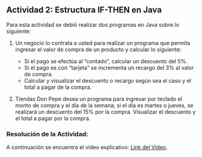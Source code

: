 ## Actividad 2: Estructura IF-THEN en Java

Para esta actividad se debió realizar dos programas en Java sobre lo siguiente:

1. Un negocio lo contrata a usted para realizar un programa que permita ingresar el valor de compra de un producto y calcular lo siguiente:
    - Si el pago se efectúa al “contado”, calcular un descuento del 5%.
    - Si el pago es con “tarjeta” se incrementa un recargo del 3% al valor de compra.
    - Calcular y visualizar el descuento o recargo según sea el caso y el total a pagar de la compra.

2. Tiendas Don Pepe desea un programa para ingresar por teclado el monto de compra y el día de la semana; si el día es martes o jueves, se realizará un descuento del 15% por la compra. Visualizar el descuento y el total a pagar por la compra.

### Resolución de la Actividad:

A continuación se encuentra el vídeo explicativo: [Link del Video](https://youtu.be/-cVEhE675eQ "Vídeo explicativo de la Actividad 2").